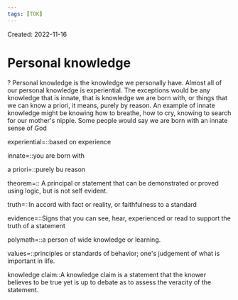 ```yaml
---
tags: [TOK] 
---
```

Created: 2022-11-16

# Personal knowledge
?
Personal knowledge is the knowledge we personally have. Almost all of our personal knowledge is experiential. The exceptions would be any knowledge that is innate, that is knowledge we are born with, or things that we can know a priori, it means, purely by reason. An example of innate knowledge might be knowing how to breathe, how to cry, knowing to search for our mother's nipple. Some people would say we are born with an innate sense of God
<!--SR:!2023-04-09,83,230-->

experiential=::based on experience
<!--SR:!2023-03-05,62,230-->
innate=::you are born with
<!--SR:!2023-04-24,92,230-->
a priori=::purely bu reason
<!--SR:!2023-04-24,92,230-->

theorem=:: A principal or statement that can be demonstrated or proved using logic, but is not self evident. 
<!--SR:!2023-03-14,66,230-->
truth=::In accord with fact or reality, or faithfulness to a standard
<!--SR:!2023-04-23,91,230-->
evidence=::Signs that you can see, hear, experienced or read to support the truth of a statement
<!--SR:!2023-03-27,74,230-->
polymath=::a person of wide knowledge or learning.
<!--SR:!2023-02-23,55,240-->
values=::principles or standards of behavior; one's judgement of what is important in life.
<!--SR:!2023-02-08,46,240-->
knowledge claim::A knowledge claim is a statement that the knower believes to be true yet is up to debate as to assess the veracity of the statement.
<!--SR:!2023-02-05,45,240-->